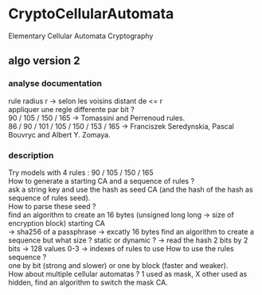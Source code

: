 # CryptoCellularAutomata
Elementary Cellular Automata Cryptography

## algo version 2

### analyse documentation
rule radius r -> selon les voisins distant de <= r  
appliquer une regle differente par bit ?  
90 / 105 / 150 / 165 -> Tomassini and Perrenoud rules.  
86 / 90 / 101 / 105 / 150 / 153 / 165 -> Franciszek Seredynskia, Pascal Bouvryc and Albert Y. Zomaya.  

### description
Try models with 4 rules : 90 / 105 / 150 / 165  
How to generate a starting CA and a sequence of rules ?  
ask a string key and use the hash as seed CA (and the hash of the hash as sequence of rules seed).  
How to parse these seed ?  
find an algorithm to create an 16 bytes (unsigned long long -> size of encryption block) starting CA  
-> sha256 of a passphrase -> excatly 16 bytes
find an algorithm to create a sequence but what size ? static or dynamic ?
-> read the hash 2 bits by 2 bits -> 128 values 0-3 -> indexes of rules to use
How to use the rules sequence ?  
one by bit (strong and slower) or one by block (faster and weaker).  
How about multiple cellular automatas ?
1 used as mask, X other used as hidden, find an algorithm to switch the mask CA.  